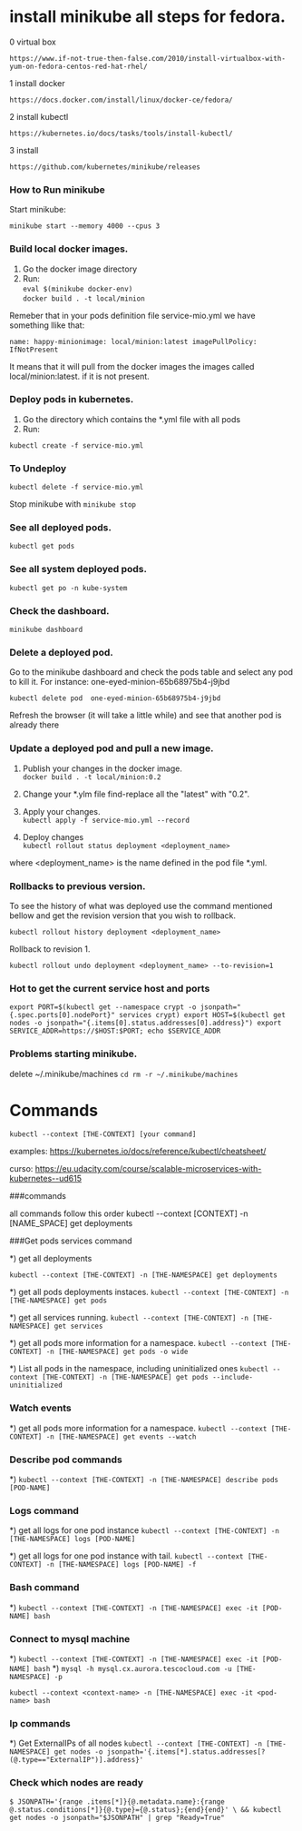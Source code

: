 # install minikube all steps for fedora. 

0 virtual box 

    https://www.if-not-true-then-false.com/2010/install-virtualbox-with-yum-on-fedora-centos-red-hat-rhel/

1 install docker
    
    https://docs.docker.com/install/linux/docker-ce/fedora/

2 install kubectl
    
    https://kubernetes.io/docs/tasks/tools/install-kubectl/

3 install 
    
    https://github.com/kubernetes/minikube/releases

### How to Run minikube

Start minikube:
 
`minikube start --memory 4000 --cpus 3`

### Build local docker images.

1) Go the docker image directory <br>
2) Run: <br>
`eval $(minikube docker-env)` <br/>
`docker build . -t local/minion`

Remeber that in your pods definition file service-mio.yml we have something llike that:

`name: happy-minionimage: local/minion:latest imagePullPolicy: IfNotPresent`

It means that it will pull from the docker images the images called local/minion:latest. if it is not present.

### Deploy pods in kubernetes.
1) Go the directory which contains the *.yml file with all pods <br>
2) Run: <br>
 
`kubectl create -f service-mio.yml`


### To Undeploy

`kubectl delete -f service-mio.yml`

Stop minikube with `minikube stop`

### See all deployed pods.

`kubectl get pods`

### See all system deployed pods.

`kubectl get po -n kube-system`

### Check the dashboard.

`minikube dashboard`

### Delete a deployed pod.

Go to the minikube dashboard and check the pods table and select any pod to kill it. 
For instance: one-eyed-minion-65b68975b4-j9jbd

`kubectl delete pod  one-eyed-minion-65b68975b4-j9jbd`

Refresh the browser (it will take a little while) and see that another pod is already there

### Update a deployed pod and pull a new image. 

1) Publish your changes  in the docker image. <br>
`docker build . -t local/minion:0.2`
2) Change your *.ylm file find-replace all the "latest" with "0.2".

3) Apply your changes. <br>
`kubectl apply -f service-mio.yml --record`

4) Deploy changes <br>
`kubectl rollout status deployment <deployment_name>` 

where <deployment_name> is the name defined in the pod file *.yml.

### Rollbacks to previous version.

To see the history of what was deployed use the command mentioned bellow and get the revision version that you wish to rollback. 

`kubectl rollout history deployment <deployment_name>` 

Rollback to revision 1. 

`kubectl rollout undo deployment <deployment_name> --to-revision=1` 

### Hot to get the current service host and ports
`export PORT=$(kubectl get --namespace crypt -o jsonpath="{.spec.ports[0].nodePort}" services crypt)
export HOST=$(kubectl get nodes -o jsonpath="{.items[0].status.addresses[0].address}")
export SERVICE_ADDR=https://$HOST:$PORT; echo $SERVICE_ADDR`


### Problems starting minikube.
delete  ~/.minikube/machines
`cd rm -r ~/.minikube/machines`


# Commands

`kubectl --context [THE-CONTEXT] [your command]`

examples: https://kubernetes.io/docs/reference/kubectl/cheatsheet/

curso: https://eu.udacity.com/course/scalable-microservices-with-kubernetes--ud615

###commands


all commands follow this order kubectl --context [CONTEXT] -n [NAME_SPACE] get deployments

###Get pods services command

*) get all deployments

`kubectl --context [THE-CONTEXT] -n [THE-NAMESPACE] get deployments`

*) get all pods deployments instaces.
`kubectl --context [THE-CONTEXT] -n [THE-NAMESPACE] get pods`

*) get all services running.
`kubectl --context [THE-CONTEXT] -n [THE-NAMESPACE] get services`

*) get all pods more information for a namespace.
`kubectl --context [THE-CONTEXT] -n [THE-NAMESPACE] get pods -o wide`

*) List all pods in the namespace, including uninitialized ones
`kubectl --context [THE-CONTEXT] -n [THE-NAMESPACE] get pods --include-uninitialized`

### Watch events

*) get all pods more information for a namespace.
`kubectl --context [THE-CONTEXT] -n [THE-NAMESPACE] get events --watch`


### Describe pod commands


*) 
`kubectl --context [THE-CONTEXT] -n [THE-NAMESPACE] describe pods [POD-NAME]`


### Logs command


*) get all logs  for one pod instance
`kubectl --context [THE-CONTEXT] -n [THE-NAMESPACE] logs [POD-NAME]`

*) get all logs for one pod instance with tail.
`kubectl --context [THE-CONTEXT] -n [THE-NAMESPACE] logs [POD-NAME] -f`

### Bash command


*) 
`kubectl --context [THE-CONTEXT] -n [THE-NAMESPACE] exec -it [POD-NAME] bash`

### Connect to mysql machine

*) 
`kubectl --context [THE-CONTEXT] -n [THE-NAMESPACE] exec -it [POD-NAME] bash`
*) 
`mysql -h mysql.cx.aurora.tescocloud.com -u [THE-NAMESPACE] -p`


`kubectl --context <context-name> -n [THE-NAMESPACE] exec -it <pod-name> bash`

### Ip commands


*) Get ExternalIPs of all nodes
`kubectl --context [THE-CONTEXT] -n [THE-NAMESPACE] get nodes -o jsonpath='{.items[*].status.addresses[?(@.type=="ExternalIP")].address}' `


### Check which nodes are ready
` $ JSONPATH='{range .items[*]}{@.metadata.name}:{range @.status.conditions[*]}{@.type}={@.status};{end}{end}' \
 && kubectl get nodes -o jsonpath="$JSONPATH" | grep "Ready=True" `





